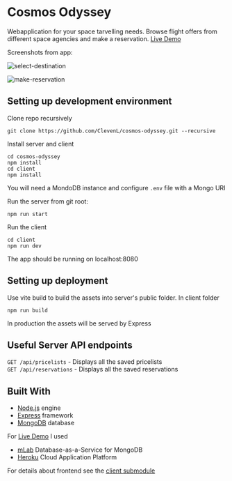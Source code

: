 # Cosmos Odyssey

Webapplication for your space tarvelling needs. Browse flight offers from different space agencies and make a reservation.
[Live Demo](https://safe-beyond-56735.herokuapp.com/)

Screenshots from app:

![select-destination](https://user-images.githubusercontent.com/22045387/116026074-9ad74a00-a65a-11eb-8832-465a2fed0cf7.png)

![make-reservation](https://user-images.githubusercontent.com/22045387/116026123-b2163780-a65a-11eb-9f0c-2a895170abb6.png)


## Setting up development environment

Clone repo recursively

```
git clone https://github.com/ClevenL/cosmos-odyssey.git --recursive
```

Install server and client

```
cd cosmos-odyssey
npm install
cd client
npm install
```

You will need a MondoDB instance and configure `.env` file with a Mongo URI

Run the server from git root:

```
npm run start
```

Run the client

```
cd client
npm run dev
```

The app should be running on localhost:8080

## Setting up deployment

Use vite build to build the assets into server's public folder.
In client folder

```
npm run build
```

In production the assets will be served by Express

## Useful Server API endpoints

`GET /api/pricelists` - Displays all the saved pricelists  
`GET /api/reservations` - Displays all the saved reservations

## Built With

* [Node.js](https://nodejs.org/en/) engine
* [Express](https://expressjs.com/) framework
* [MongoDB](https://www.mongodb.com/) database

For [Live Demo](https://safe-beyond-56735.herokuapp.com/) I used

* [mLab](https://mlab.com/) Database-as-a-Service for MongoDB
* [Heroku](https://www.heroku.com/) Cloud Application Platform

For details about frontend see the [client submodule](https://github.com/ClevenL/cosmos-odyssey-client/tree/c821261e7496de273f54f481fecb82e30f70b357)
